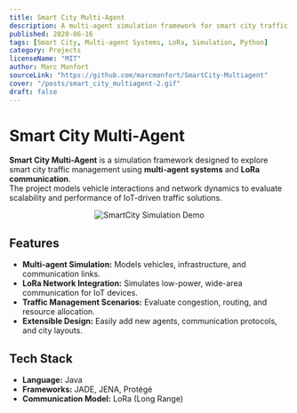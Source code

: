 ```yaml
---
title: Smart City Multi-Agent
description: A multi-agent simulation framework for smart city traffic management using LoRa communication.
published: 2020-06-16
tags: [Smart City, Multi-agent Systems, LoRa, Simulation, Python]
category: Projects
licenseName: "MIT"
author: Marc Monfort
sourceLink: "https://github.com/marcmonfort/SmartCity-Multiagent"
cover: "/posts/smart_city_multiagent-2.gif"
draft: false
---
```


# Smart City Multi-Agent

**Smart City Multi-Agent** is a simulation framework designed to explore smart city traffic management using **multi-agent systems** and **LoRa communication**.  
The project models vehicle interactions and network dynamics to evaluate scalability and performance of IoT-driven traffic solutions.


<!-- ![SmartCity Simulation Demo](/posts/smart_city_multiagent.gif "SmartCity Multiagent Simulation") -->

<p align="center">
  <img src="/posts/smart_city_multiagent.gif" alt="SmartCity Simulation Demo" />
</p>

## Features

- **Multi-agent Simulation:** Models vehicles, infrastructure, and communication links.
- **LoRa Network Integration:** Simulates low-power, wide-area communication for IoT devices.
- **Traffic Management Scenarios:** Evaluate congestion, routing, and resource allocation.
- **Extensible Design:** Easily add new agents, communication protocols, and city layouts.

## Tech Stack

- **Language:** Java
- **Frameworks:** JADE, JENA, Protégé
- **Communication Model:** LoRa (Long Range)
